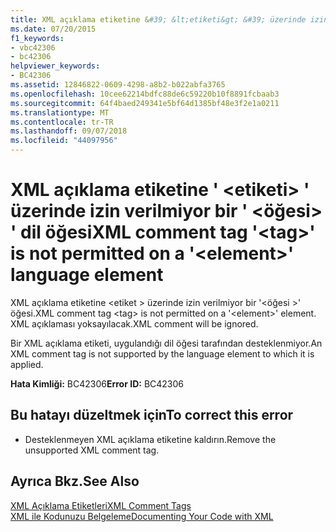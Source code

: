 ```yaml
---
title: XML açıklama etiketine &#39; &lt;etiketi&gt; &#39; üzerinde izin verilmiyor bir &#39; &lt;öğesi&gt; &#39; dil öğesi
ms.date: 07/20/2015
f1_keywords:
- vbc42306
- bc42306
helpviewer_keywords:
- BC42306
ms.assetid: 12846822-0609-4298-a8b2-b022abfa3765
ms.openlocfilehash: 10cee62214bdfc88de6c59220b10f8891fcbaab3
ms.sourcegitcommit: 64f4baed249341e5bf64d1385bf48e3f2e1a0211
ms.translationtype: MT
ms.contentlocale: tr-TR
ms.lasthandoff: 09/07/2018
ms.locfileid: "44097956"
---
```

# <a name="xml-comment-tag-39lttaggt39-is-not-permitted-on-a-39ltelementgt39-language-element"></a><span data-ttu-id="d2712-102">XML açıklama etiketine &#39; &lt;etiketi&gt; &#39; üzerinde izin verilmiyor bir &#39; &lt;öğesi&gt; &#39; dil öğesi</span><span class="sxs-lookup"><span data-stu-id="d2712-102">XML comment tag &#39;&lt;tag&gt;&#39; is not permitted on a &#39;&lt;element&gt;&#39; language element</span></span>
<span data-ttu-id="d2712-103">XML açıklama etiketine \<etiket > üzerinde izin verilmiyor bir '\<öğesi >' öğesi.</span><span class="sxs-lookup"><span data-stu-id="d2712-103">XML comment tag \<tag> is not permitted on a '\<element>' element.</span></span> <span data-ttu-id="d2712-104">XML açıklaması yoksayılacak.</span><span class="sxs-lookup"><span data-stu-id="d2712-104">XML comment will be ignored.</span></span>  
  
 <span data-ttu-id="d2712-105">Bir XML açıklama etiketi, uygulandığı dil öğesi tarafından desteklenmiyor.</span><span class="sxs-lookup"><span data-stu-id="d2712-105">An XML comment tag is not supported by the language element to which it is applied.</span></span>  
  
 <span data-ttu-id="d2712-106">**Hata Kimliği:** BC42306</span><span class="sxs-lookup"><span data-stu-id="d2712-106">**Error ID:** BC42306</span></span>  
  
## <a name="to-correct-this-error"></a><span data-ttu-id="d2712-107">Bu hatayı düzeltmek için</span><span class="sxs-lookup"><span data-stu-id="d2712-107">To correct this error</span></span>  
  
-   <span data-ttu-id="d2712-108">Desteklenmeyen XML açıklama etiketine kaldırın.</span><span class="sxs-lookup"><span data-stu-id="d2712-108">Remove the unsupported XML comment tag.</span></span>  
  
## <a name="see-also"></a><span data-ttu-id="d2712-109">Ayrıca Bkz.</span><span class="sxs-lookup"><span data-stu-id="d2712-109">See Also</span></span>  
 [<span data-ttu-id="d2712-110">XML Açıklama Etiketleri</span><span class="sxs-lookup"><span data-stu-id="d2712-110">XML Comment Tags</span></span>](../../visual-basic/language-reference/xmldoc/index.md)  
 [<span data-ttu-id="d2712-111">XML ile Kodunuzu Belgeleme</span><span class="sxs-lookup"><span data-stu-id="d2712-111">Documenting Your Code with XML</span></span>](../../visual-basic/programming-guide/program-structure/documenting-your-code-with-xml.md)
